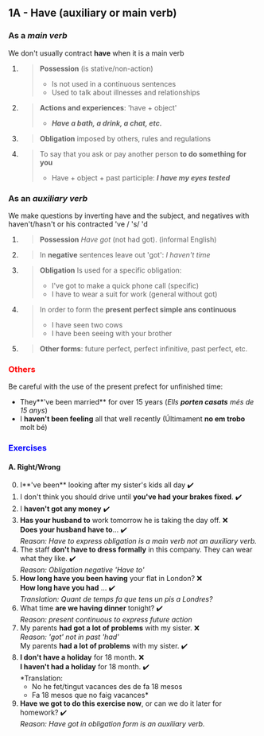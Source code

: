 ## 1A - Have (auxiliary or main verb)

### As a *main verb*  
We don't usually contract **have** when it is a main verb  

1. >**Possession** (is stative/non-action)  
    >- Is not used in a continuous sentences  
    >- Used to talk about illnesses and relationships  

2.  >**Actions and experiences**: 'have + object'  
    >- *__Have a bath, a drink, a chat, etc.__*

3. >**Obligation** imposed by others, rules and regulations  

4. >To say that you ask or pay another person **to do something for you**  
    >- Have + object + past participle: **_I have my eyes tested_**  

### As an *auxiliary verb*  

We make questions by inverting have and the subject, and negatives with haven't/hasn't or his contracted 've / 's/  'd  

1. >**Possession** *Have got* (not had got). (informal English)  

2. >In **negative** sentences leave out 'got': *I haven't time*  

3. >**Obligation** Is used for a specific obligation:  
    > - I've got to make a quick phone call (specific)  
    > - I have to wear a suit for work (general without got)  

4. >In order to form the **present perfect simple ans continuous**  
    > - I have seen two cows  
    > - I have been seeing with your brother  

5. >**Other forms**: future perfect, perfect infinitive, past perfect, etc.  

### <span style="color:red">Others</span>  
Be careful with the use of the present prefect for unfinished time:
- They**'ve been married** for over 15 years (*Ells **porten casats** més de 15 anys*)  
- I **haven't been feeling** all that well recently (Últimament **no em trobo** molt bé)  

### <span style="color:blue">Exercises</span>  
#### A. Right/Wrong  
0. I**'ve been** looking after my sister's kids all day :heavy_check_mark:  
1. I don't think you should drive until **you've had your brakes fixed**. :heavy_check_mark:  
2. I **haven't got any money** :heavy_check_mark:  
3. **Has your husband to** work tomorrow he is taking the day off. :x:  
   **Does your husband have to**... :heavy_check_mark:  
   *Reason: Have to express obligation is a main verb not an auxiliary verb.*  
4. The staff **don't have to dress formally** in this company. They can wear what they like. :heavy_check_mark:  
  *Reason: Obligation negative 'Have to'*  
5. **How long have you been having** your flat in London? :x:  
   **How long have you had** ... :heavy_check_mark:  
  *Translation: Quant de temps fa que tens un pis a Londres?*  
6. What time **are we having dinner** tonight? :heavy_check_mark:  
   *Reason: present continuous to express future action*  
7. My parents **had got a lot of problems** with my sister. :x:  
   *Reason: 'got' not in past 'had'*  
   My parents **had a lot of problems** with my sister. :heavy_check_mark:  
8. **I don't have a holiday** for 18 month. :x:  
   **I haven't had a holiday** for 18 month. :heavy_check_mark:  
   *Translation:
    - No he fet/tingut vacances des de fa 18 mesos  
    - Fa 18 mesos que no faig vacances*  
9. **Have we got to do this exercise now**, or can we do it later for homework? :heavy_check_mark:  
   *Reason: Have got in obligation form is an auxiliary verb.*  
   
